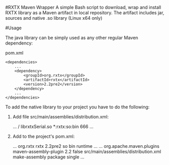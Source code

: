 #RXTX Maven Wrapper
A simple Bash script to download, wrap and install RXTX library as a Maven artifact in local repository. The artifact includes jar, sources and native .so library (Linux x64 only)

#Usage

The java library can be simply used as any other regular Maven dependency:

pom.xml

    <dependencies>
        ...
        <dependency>
            <groupId>org.rxtx</groupId>
            <artifactId>rxtx</artifactId>
            <version>2.2pre2</version>
        </dependency>
        ...
    </dependencies>

To add the native library to your project you have to do the following:

1. Add file src/main/assemblies/distribution.xml:

    <dependencySets>
        ...
        <dependencySet>
            <outputDirectory>/</outputDirectory>
            <outputFileNameMapping>librxtxSerial.so</outputFileNameMapping>
            <includes>
                <include>*:rxtx:so:bin</include>
            </includes>
            <fileMode>666</fileMode>
        </dependencySet>
        ...
    </dependencySets>

2. Add to the project's pom.xml:

    <dependencies>
        ...
        <dependency>
            <groupId>org.rxtx</groupId>
            <artifactId>rxtx</artifactId>
            <version>2.2pre2</version>
            <type>so</type>
            <classifier>bin</classifier>
            <scope>runtime</scope>
        </dependency>
        ...
    </dependencies>


    <build>
        <plugins>
            ...
            <plugin>
                <groupId>org.apache.maven.plugins</groupId>
                <artifactId>maven-assembly-plugin</artifactId>
                <version>2.2</version>
                <inherited>false</inherited>
                <configuration>
                    <descriptors>
                        <descriptor>src/main/assemblies/distribution.xml</descriptor>
                    </descriptors>
                </configuration>
                <executions>
                    <execution>
                        <id>make-assembly</id>
                        <phase>package</phase>
                        <goals>
                            <goal>single</goal>
                        </goals>
                    </execution>
                </executions>
            </plugin>
            ...
        </plugins>
    </build>

